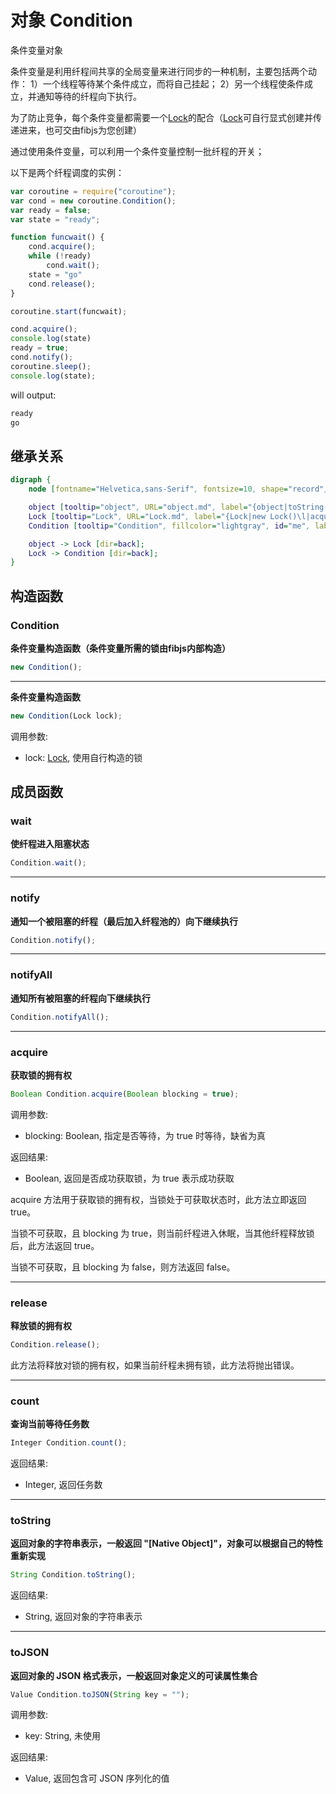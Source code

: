 # 对象 Condition
条件变量对象

条件变量是利用纤程间共享的全局变量来进行同步的一种机制，主要包括两个动作：
1）一个线程等待某个条件成立，而将自己挂起；
2）另一个线程使条件成立，并通知等待的纤程向下执行。

为了防止竞争，每个条件变量都需要一个[Lock](Lock.md)的配合（[Lock](Lock.md)可自行显式创建并传递进来，也可交由fibjs为您创建）

通过使用条件变量，可以利用一个条件变量控制一批纤程的开关；

以下是两个纤程调度的实例：

```JavaScript
var coroutine = require("coroutine");
var cond = new coroutine.Condition();
var ready = false;
var state = "ready";

function funcwait() {
    cond.acquire();
    while (!ready)
        cond.wait();
    state = "go"
    cond.release();
}

coroutine.start(funcwait);

cond.acquire();
console.log(state)
ready = true;
cond.notify();
coroutine.sleep();
console.log(state);
```

will output:
```sh
ready
go
```

## 继承关系
```dot
digraph {
    node [fontname="Helvetica,sans-Serif", fontsize=10, shape="record", style="filled", fillcolor="white"];

    object [tooltip="object", URL="object.md", label="{object|toString()\ltoJSON()\l}"];
    Lock [tooltip="Lock", URL="Lock.md", label="{Lock|new Lock()\l|acquire()\lrelease()\lcount()\l}"];
    Condition [tooltip="Condition", fillcolor="lightgray", id="me", label="{Condition|new Condition()\l|wait()\lnotify()\lnotifyAll()\l}"];

    object -> Lock [dir=back];
    Lock -> Condition [dir=back];
}
```

## 构造函数
        
### Condition
**条件变量构造函数（条件变量所需的锁由fibjs内部构造）**

```JavaScript
new Condition();
```

--------------------------
**条件变量构造函数**

```JavaScript
new Condition(Lock lock);
```

调用参数:
* lock: [Lock](Lock.md), 使用自行构造的锁

## 成员函数
        
### wait
**使纤程进入阻塞状态**

```JavaScript
Condition.wait();
```

--------------------------
### notify
**通知一个被阻塞的纤程（最后加入纤程池的）向下继续执行**

```JavaScript
Condition.notify();
```

--------------------------
### notifyAll
**通知所有被阻塞的纤程向下继续执行**

```JavaScript
Condition.notifyAll();
```

--------------------------
### acquire
**获取锁的拥有权**

```JavaScript
Boolean Condition.acquire(Boolean blocking = true);
```

调用参数:
* blocking: Boolean, 指定是否等待，为 true 时等待，缺省为真

返回结果:
* Boolean, 返回是否成功获取锁，为 true 表示成功获取

acquire 方法用于获取锁的拥有权，当锁处于可获取状态时，此方法立即返回 true。

当锁不可获取，且 blocking 为 true，则当前纤程进入休眠，当其他纤程释放锁后，此方法返回 true。

当锁不可获取，且 blocking 为 false，则方法返回 false。

--------------------------
### release
**释放锁的拥有权**

```JavaScript
Condition.release();
```

此方法将释放对锁的拥有权，如果当前纤程未拥有锁，此方法将抛出错误。

--------------------------
### count
**查询当前等待任务数**

```JavaScript
Integer Condition.count();
```

返回结果:
* Integer, 返回任务数

--------------------------
### toString
**返回对象的字符串表示，一般返回 "[Native Object]"，对象可以根据自己的特性重新实现**

```JavaScript
String Condition.toString();
```

返回结果:
* String, 返回对象的字符串表示

--------------------------
### toJSON
**返回对象的 JSON 格式表示，一般返回对象定义的可读属性集合**

```JavaScript
Value Condition.toJSON(String key = "");
```

调用参数:
* key: String, 未使用

返回结果:
* Value, 返回包含可 JSON 序列化的值

